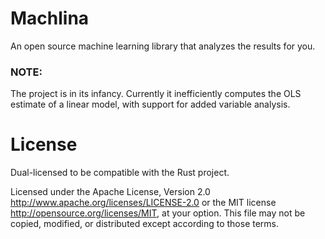# Machlina

An open source machine learning library that analyzes the results for you.

### NOTE:

The project is in its infancy. Currently it inefficiently computes the OLS estimate of a linear model, with support for added variable analysis.

# License

Dual-licensed to be compatible with the Rust project.

Licensed under the Apache License, Version 2.0 http://www.apache.org/licenses/LICENSE-2.0 or the MIT license http://opensource.org/licenses/MIT, at your option. This file may not be copied, modified, or distributed except according to those terms.
